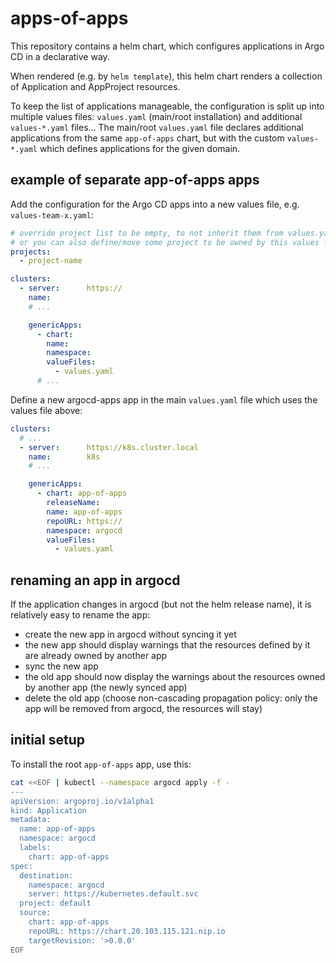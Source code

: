 # apps-of-apps

This repository contains a helm chart, which configures applications in Argo CD in a declarative way.

When rendered (e.g. by `helm template`), this helm chart renders a collection of Application and AppProject resources.

To keep the list of applications manageable, the configuration is split up into multiple values files: `values.yaml` (main/root installation) and additional `values-*.yaml` files... The main/root `values.yaml` file declares additional applications from the same `app-of-apps` chart, but with the custom `values-*.yaml` which defines applications for the given domain.

## example of separate app-of-apps apps

Add the configuration for the Argo CD apps into a new values file, e.g. `values-team-x.yaml`:

```yaml
# override project list to be empty, to not inherit them from values.yaml
# or you can also define/move some project to be owned by this values file
projects:
  - project-name

clusters:
  - server:      https://
    name:        
    # ...

    genericApps:
      - chart: 
        name: 
        namespace: 
        valueFiles:
          - values.yaml
      # ...
```

Define a new argocd-apps app in the main `values.yaml` file which uses the values file above:

```yaml
clusters:
  # ...
  - server:      https://k8s.cluster.local
    name:        k8s
    # ...

    genericApps:
      - chart: app-of-apps
        releaseName: 
        name: app-of-apps
        repoURL: https://
        namespace: argocd
        valueFiles:
          - values.yaml
```

## renaming an app in argocd

If the application changes in argocd (but not the helm release name), it is relatively easy to rename the app:

- create the new app in argocd without syncing it yet
- the new app should display warnings that the resources defined by it are already owned by another app
- sync the new app
- the old app should now display the warnings about the resources owned by another app (the newly synced app)
- delete the old app (choose non-cascading propagation policy: only the app will be removed from argocd, the resources will stay)

## initial setup

To install the root `app-of-apps` app, use this:

```bash
cat <<EOF | kubectl --namespace argocd apply -f -
---
apiVersion: argoproj.io/v1alpha1
kind: Application
metadata:
  name: app-of-apps
  namespace: argocd
  labels:
    chart: app-of-apps
spec:
  destination:
    namespace: argocd
    server: https://kubernetes.default.svc
  project: default
  source:
    chart: app-of-apps
    repoURL: https://chart.20.103.115.121.nip.io
    targetRevision: '>0.0.0'
EOF
```
